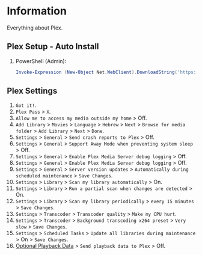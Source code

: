 # Information

Everything about Plex.

## Plex Setup - Auto Install

1. PowerShell (Admin):

   ```powershell
   Invoke-Expression (New-Object Net.WebClient).DownloadString('https://raw.githubusercontent.com/ByKsTv/Everything/main/Windows/Plex/Download.ps1')

   ```

## Plex Settings

1. `Got it!`.
1. `Plex Pass` > `X`.
1. `Allow me to access my media outside my home` > Off.
1. `Add Library` > `Movies` > `Language` > `Hebrew` > `Next` > `Browse for media folder` > `Add Library` > `Next` > `Done`.
1. `Settings` > `General` > `Send crash reports to Plex` > Off.
1. `Settings` > `General` > `Support Away Mode when preventing system sleep` > Off.
1. `Settings` > `General` > `Enable Plex Media Server debug logging` > Off.
1. `Settings` > `General` > `Enable Plex Media Server debug logging` > Off.
1. `Settings` > `General` > `Server version updates` > `Automatically during scheduled maintenance` > `Save Changes`.
1. `Settings` > `Library` > `Scan my library automatically` > On.
1. `Settings` > `Library` > `Run a partial scan when changes are detected` > On.
1. `Settings` > `Library` > `Scan my library periodically` > `every 15 minutes` > `Save Changes`.
1. `Settings` > `Transcoder` > `Transcoder quality` > `Make my CPU hurt`.
1. `Settings` > `Transcoder` > `Background transcoding x264 preset` > `Very slow` > `Save Changes`.
1. `Settings` > `Scheduled Tasks` > `Update all libraries during maintenance` > On > `Save Changes`.
1. [Optional Playback Data](https://www.plex.tv/about/privacy-legal/privacy-preferences/#opd) > `Send playback data to Plex` > Off.
